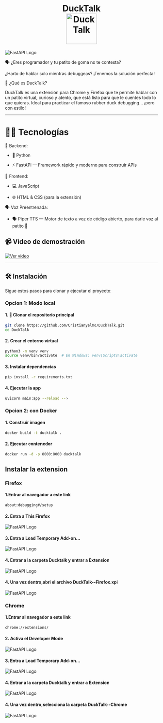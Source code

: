 <!-- # 1. Clonar el proyecto
git clone https://github.com/tuusuario/tu-repo.git
cd tu-repo

# 2. Crear entorno virtual
python3 -m venv venv
source venv/bin/activate  # En Windows: venv\Scripts\activate

# 3. Instalar dependencias
pip install -r requirements.txt

# 4. Ejecutar la app
uvicorn main:app --reload -->



<h1 align="center">
  DuckTalk
   <br/>
  <img src="duck.png" alt="DuckTalk" width="100"/>
 

</h1>

![FastAPI Logo](ducktalk.png)

🗣️ ¿Eres programador y tu patito de goma no te contesta?

¿Harto de hablar solo mientras debuggeas?
¡Tenemos la solución perfecta!

🦆 ¿Qué es DuckTalk?

DuckTalk es una extensión para Chrome y Firefox que te permite hablar con un patito virtual, curioso y atento, que está listo para que le cuentes todo lo que quieras.
Ideal para practicar el famoso rubber duck debugging… ¡pero con estilo!

---

# 👨‍💻 Tecnologías

🧠 Backend:

- 🐍 Python

- ⚡ FastAPI — Framework rápido y moderno para construir APIs

🎨 Frontend:

- 💻 JavaScript

- 🌐 HTML & CSS (para la extensión)

🗣️ Voz Preentrenada:

- 🗣 Piper TTS — Motor de texto a voz de código abierto, para darle voz al patito 🦆


## 📹 Video de demostración

[![Ver video](https://img.youtube.com/vi/dQw4w9WgXcQ/0.jpg)](https://www.youtube.com/watch?v=dQw4w9WgXcQ)

---

## 🛠️ Instalación

Sigue estos pasos para clonar y ejecutar el proyecto:

### Opcion 1: Modo local

#### 1. 🔽 Clonar el repositorio principal

```bash
git clone https://github.com/Cristianyelmo/DuckTalk.git 
cd DuckTalk 
```
#### 2. Crear el entorno virtual
```bash
python3 -m venv venv
source venv/bin/activate  # En Windows: venv\Scripts\activate
```

#### 3. Instalar dependencias
```bash
pip install -r requirements.txt
```


#### 4. Ejecutar la app

```bash
uvicorn main:app --reload -->
```

### Opcion 2: con Docker


#### 1. Construir imagen

```bash
docker build -t ducktalk .
```

#### 2. Ejecutar contenedor

```bash
docker run -d -p 8000:8000 ducktalk
```

## Instalar la extension

### Firefox

#### 1.Entrar al navegador a este link
```bash
about:debugging#/setup
```
#### 2. Entra a This Firefox

![FastAPI Logo](firefox-1.png)

#### 3. Entra a Load Temporary Add-on…

![FastAPI Logo](firefox-2.png)

#### 4. Entrar a la carpeta Ducktalk y entrar a Extension

![FastAPI Logo](firefox-3.png)


#### 4. Una vez dentro,abri el archivo DuckTalk--Firefox.xpi

![FastAPI Logo](firefox-4.png)


### Chrome

#### 1.Entrar al navegador a este link
```bash
chrome://extensions/
```
#### 2. Activa el Developer Mode

![FastAPI Logo](chrome-1.png)

#### 3. Entra a Load Temporary Add-on…

![FastAPI Logo](chrome-2.png)

#### 4. Entrar a la carpeta Ducktalk y entrar a Extension

![FastAPI Logo](firefox-3.png)


#### 4. Una vez dentro,selecciona la carpeta DuckTalk--Chrome

![FastAPI Logo](chrome-4.png)














